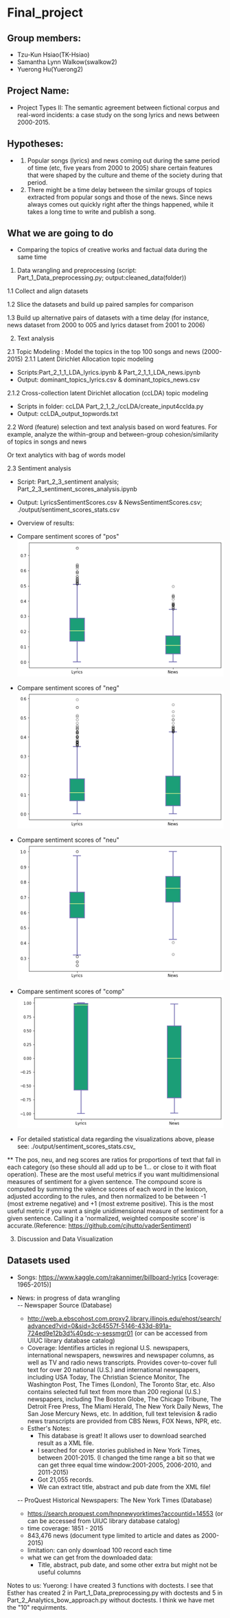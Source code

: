 # Final_project

## Group members:
- Tzu-Kun Hsiao(TK-Hsiao)
- Samantha Lynn Walkow(swalkow2)
- Yuerong Hu(Yuerong2)

## Project Name:
- Project Types II: The semantic agreement between fictional corpus and real-word incidents: a case study on the song lyrics and news between 2000-2015.

## Hypotheses:
- 1. Popular songs (lyrics) and news coming out during the same period of time (etc, five years from 2000 to 2005) share certain features that were shaped by the culture and theme of the society during that period.
- 2. There might be a time delay between the similar groups of topics extracted from popular songs and those of the news. Since news always comes out quickly right after the things happened, while it takes a long time to write and publish a song.

## What we are going to do

- Comparing the topics of creative works and factual data during the same time

 1. Data wrangling and preprocessing (script: Part_1_Data_preprocessing.py; output:cleaned_data(folder))

 1.1 Collect and align datasets

 1.2 Slice the datasets and build up paired samples for comparison 

 1.3 Build up alternative pairs of datasets with a time delay (for instance, news dataset from 2000 to 005 and lyrics dataset  from 2001 to 2006)

 2. Text analysis 

 2.1 Topic Modeling : Model the topics in the top 100 songs and news (2000-2015) 
 2.1.1 Latent Dirichlet Allocation topic modeling
 - Scripts:Part_2_1_1_LDA_lyrics.ipynb & Part_2_1_1_LDA_news.ipynb
 - Output: dominant_topics_lyrics.csv & dominant_topics_news.csv
 
 
 2.1.2 Cross-collection latent Dirichlet allocation (ccLDA) topic modeling
 - Scripts
   in folder: ccLDA
   Part_2_1_2_/ccLDA/create_input4cclda.py
 - Output:
   ccLDA_output_topwords.txt
   

 2.2 Word (feature) selection and  text analysis based on word features. For example, analyze the within-group and between-group cohesion/similarity of topics in songs and news

 Or text analytics with bag of words model

 2.3 Sentiment analysis
 
 - Script: Part_2_3_sentiment analysis; Part_2_3_sentiment_scores_analysis.ipynb
 
 - Output: LyricsSentimentScores.csv & NewsSentimentScores.csv; ./output/sentiment_scores_stats.csv
 
 - Overview of results:
- Compare sentiment scores of "pos"
![Image of Sentiment Scores "pos"](./output/compare_pos.png)
- Compare sentiment scores of "neg"
![Image of Sentiment Scores "neg"](./output/compare_neg.png)
- Compare sentiment scores of "neu"
![Image of Sentiment Scores "neu"](./output/compare_neu.png)
- Compare sentiment scores of "comp"
![Image of Sentiment Scores "comp"](./output/compare_comp.png)
* For detailed statistical data regarding the visualizations above, please see: ./output/sentiment_scores_stats.csv_
 
** The pos, neu, and neg scores are ratios for proportions of text that fall in each category (so these should all add up to be 1... or close to it with float operation). These are the most useful metrics if you want multidimensional measures of sentiment for a given sentence.
 The compound score is computed by summing the valence scores of each word in the lexicon, adjusted according to the rules, and then normalized to be between -1 (most extreme negative) and +1 (most extreme positive). This is the most useful metric if you want a single unidimensional measure of sentiment for a given sentence. Calling it a 'normalized, weighted composite score' is accurate.(Reference: https://github.com/cjhutto/vaderSentiment)

 3. Discussion and Data Visualization


## Datasets used

- Songs: https://www.kaggle.com/rakannimer/billboard-lyrics [coverage: 1965-2015)]
- News:  in progress of data wrangling   
  -- Newspaper Source (Database)
    - http://web.a.ebscohost.com.proxy2.library.illinois.edu/ehost/search/advanced?vid=0&sid=3c64557f-5146-433d-891a-724ed9e12b3d%40sdc-v-sessmgr01 (or can be accessed from UIUC library database catalog)
    - Coverage: Identifies articles in regional U.S. newspapers, international newspapers, newswires and newspaper columns, as well as TV and radio news transcripts. Provides cover-to-cover full text for over 20 national (U.S.) and international newspapers, including USA Today, The Christian Science Monitor, The Washington Post, The Times (London), The Toronto Star, etc. Also contains selected full text from more than 200 regional (U.S.) newspapers, including The Boston Globe, The Chicago Tribune, The Detroit Free Press, The Miami Herald, The New York Daily News, The San Jose Mercury News, etc. In addition, full text television & radio news transcripts are provided from CBS News, FOX News, NPR, etc. 
    - Esther's Notes:
      - This database is great! It allows user to download searched result as a XML file. 
      - I searched for cover stories published in New York Times, between 2001-2015. (I changed the time range a bit so that we can get three equal time window:2001-2005, 2006-2010, and 2011-2015)
      - Got 21,055 records.
      - We can extract title, abstract and pub date from the XML file!
  
  -- ProQuest Historical Newspapers: The New York Times (Database)  
    - https://search.proquest.com/hnpnewyorktimes?accountid=14553 (or can be accessed from UIUC library database catalog)
    - time coverage: 1851 - 2015
    - 843,476 news (document type limited to article and dates as 2000-2015)
    - limitation: can only download 100 record each time
    - what we can get from the downloaded data:    
      * Title, abstract, pub date, and some other extra but might not be useful columns
      


Notes to us:
Yuerong: I have created 3 functions with doctests. I see that Esther has created 2 in Part_1_Data_preprocessing.py with doctests and 5 in Part_2_Analytics_bow_approach.py without doctests. I think we have met the "10" requirments.
